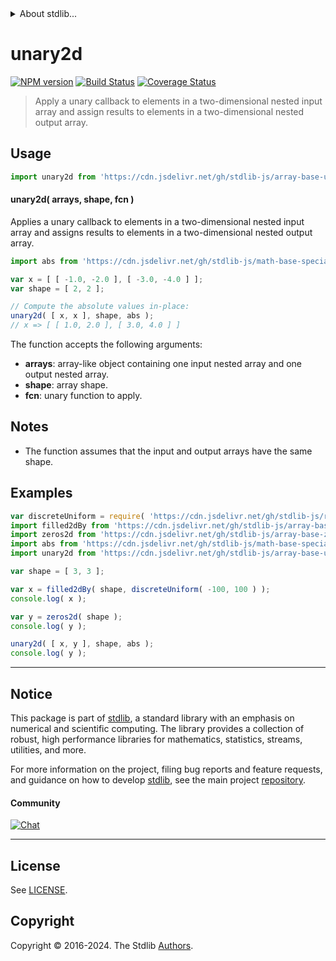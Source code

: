 <!--

@license Apache-2.0

Copyright (c) 2023 The Stdlib Authors.

Licensed under the Apache License, Version 2.0 (the "License");
you may not use this file except in compliance with the License.
You may obtain a copy of the License at

   http://www.apache.org/licenses/LICENSE-2.0

Unless required by applicable law or agreed to in writing, software
distributed under the License is distributed on an "AS IS" BASIS,
WITHOUT WARRANTIES OR CONDITIONS OF ANY KIND, either express or implied.
See the License for the specific language governing permissions and
limitations under the License.

-->


<details>
  <summary>
    About stdlib...
  </summary>
  <p>We believe in a future in which the web is a preferred environment for numerical computation. To help realize this future, we've built stdlib. stdlib is a standard library, with an emphasis on numerical and scientific computation, written in JavaScript (and C) for execution in browsers and in Node.js.</p>
  <p>The library is fully decomposable, being architected in such a way that you can swap out and mix and match APIs and functionality to cater to your exact preferences and use cases.</p>
  <p>When you use stdlib, you can be absolutely certain that you are using the most thorough, rigorous, well-written, studied, documented, tested, measured, and high-quality code out there.</p>
  <p>To join us in bringing numerical computing to the web, get started by checking us out on <a href="https://github.com/stdlib-js/stdlib">GitHub</a>, and please consider <a href="https://opencollective.com/stdlib">financially supporting stdlib</a>. We greatly appreciate your continued support!</p>
</details>

# unary2d

[![NPM version][npm-image]][npm-url] [![Build Status][test-image]][test-url] [![Coverage Status][coverage-image]][coverage-url] <!-- [![dependencies][dependencies-image]][dependencies-url] -->

> Apply a unary callback to elements in a two-dimensional nested input array and assign results to elements in a two-dimensional nested output array.

<section class="intro">

</section>

<!-- /.intro -->



<section class="usage">

## Usage

```javascript
import unary2d from 'https://cdn.jsdelivr.net/gh/stdlib-js/array-base-unary2d@deno/mod.js';
```

#### unary2d( arrays, shape, fcn )

Applies a unary callback to elements in a two-dimensional nested input array and assigns results to elements in a two-dimensional nested output array.

```javascript
import abs from 'https://cdn.jsdelivr.net/gh/stdlib-js/math-base-special-abs@deno/mod.js';

var x = [ [ -1.0, -2.0 ], [ -3.0, -4.0 ] ];
var shape = [ 2, 2 ];

// Compute the absolute values in-place:
unary2d( [ x, x ], shape, abs );
// x => [ [ 1.0, 2.0 ], [ 3.0, 4.0 ] ]
```

The function accepts the following arguments:

-   **arrays**: array-like object containing one input nested array and one output nested array.
-   **shape**: array shape.
-   **fcn**: unary function to apply.

</section>

<!-- /.usage -->

<section class="notes">

## Notes

-   The function assumes that the input and output arrays have the same shape.

</section>

<!-- /.notes -->

<section class="examples">

## Examples

<!-- eslint no-undef: "error" -->

```javascript
var discreteUniform = require( 'https://cdn.jsdelivr.net/gh/stdlib-js/random-base-discrete-uniform' ).factory;
import filled2dBy from 'https://cdn.jsdelivr.net/gh/stdlib-js/array-base-filled2d-by@deno/mod.js';
import zeros2d from 'https://cdn.jsdelivr.net/gh/stdlib-js/array-base-zeros2d@deno/mod.js';
import abs from 'https://cdn.jsdelivr.net/gh/stdlib-js/math-base-special-abs@deno/mod.js';
import unary2d from 'https://cdn.jsdelivr.net/gh/stdlib-js/array-base-unary2d@deno/mod.js';

var shape = [ 3, 3 ];

var x = filled2dBy( shape, discreteUniform( -100, 100 ) );
console.log( x );

var y = zeros2d( shape );
console.log( y );

unary2d( [ x, y ], shape, abs );
console.log( y );
```

</section>

<!-- /.examples -->

<!-- Section for related `stdlib` packages. Do not manually edit this section, as it is automatically populated. -->

<section class="related">

</section>

<!-- /.related -->

<!-- Section for all links. Make sure to keep an empty line after the `section` element and another before the `/section` close. -->


<section class="main-repo" >

* * *

## Notice

This package is part of [stdlib][stdlib], a standard library with an emphasis on numerical and scientific computing. The library provides a collection of robust, high performance libraries for mathematics, statistics, streams, utilities, and more.

For more information on the project, filing bug reports and feature requests, and guidance on how to develop [stdlib][stdlib], see the main project [repository][stdlib].

#### Community

[![Chat][chat-image]][chat-url]

---

## License

See [LICENSE][stdlib-license].


## Copyright

Copyright &copy; 2016-2024. The Stdlib [Authors][stdlib-authors].

</section>

<!-- /.stdlib -->

<!-- Section for all links. Make sure to keep an empty line after the `section` element and another before the `/section` close. -->

<section class="links">

[npm-image]: http://img.shields.io/npm/v/@stdlib/array-base-unary2d.svg
[npm-url]: https://npmjs.org/package/@stdlib/array-base-unary2d

[test-image]: https://github.com/stdlib-js/array-base-unary2d/actions/workflows/test.yml/badge.svg?branch=main
[test-url]: https://github.com/stdlib-js/array-base-unary2d/actions/workflows/test.yml?query=branch:main

[coverage-image]: https://img.shields.io/codecov/c/github/stdlib-js/array-base-unary2d/main.svg
[coverage-url]: https://codecov.io/github/stdlib-js/array-base-unary2d?branch=main

<!--

[dependencies-image]: https://img.shields.io/david/stdlib-js/array-base-unary2d.svg
[dependencies-url]: https://david-dm.org/stdlib-js/array-base-unary2d/main

-->

[chat-image]: https://img.shields.io/gitter/room/stdlib-js/stdlib.svg
[chat-url]: https://app.gitter.im/#/room/#stdlib-js_stdlib:gitter.im

[stdlib]: https://github.com/stdlib-js/stdlib

[stdlib-authors]: https://github.com/stdlib-js/stdlib/graphs/contributors

[umd]: https://github.com/umdjs/umd
[es-module]: https://developer.mozilla.org/en-US/docs/Web/JavaScript/Guide/Modules

[deno-url]: https://github.com/stdlib-js/array-base-unary2d/tree/deno
[umd-url]: https://github.com/stdlib-js/array-base-unary2d/tree/umd
[esm-url]: https://github.com/stdlib-js/array-base-unary2d/tree/esm
[branches-url]: https://github.com/stdlib-js/array-base-unary2d/blob/main/branches.md

[stdlib-license]: https://raw.githubusercontent.com/stdlib-js/array-base-unary2d/main/LICENSE

</section>

<!-- /.links -->
